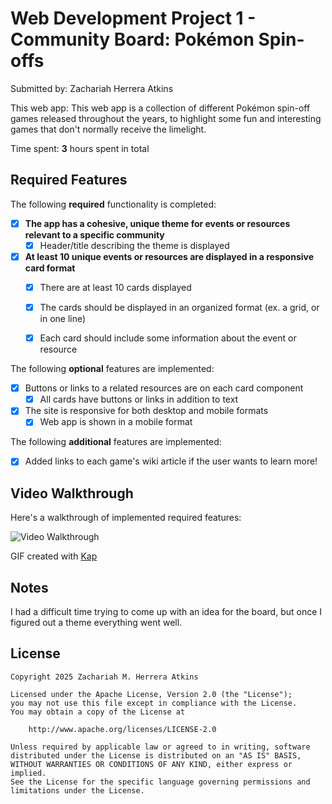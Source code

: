 # Web Development Project 1 - Community Board: Pokémon Spin-offs

Submitted by: Zachariah Herrera Atkins

This web app: This web app is a collection of different Pokémon spin-off games released throughout the years, to highlight some fun and interesting games that don't normally receive the limelight.

Time spent: **3** hours spent in total

## Required Features

The following **required** functionality is completed:

- [x] **The app has a cohesive, unique theme for events or resources relevant to a specific community**
  - [x] Header/title describing the theme is displayed
- [x] **At least 10 unique events or resources are displayed in a responsive card format**
  - [x] There are at least 10 cards displayed 
  - [x] The cards should be displayed in an organized format (ex. a grid, or in one line)
  - [x] Each card should include some information about the event or resource


The following **optional** features are implemented:

- [x] Buttons or links to a related resources are on each card component
  - [x] All cards have buttons or links in addition to text
- [x] The site is responsive for both desktop and mobile formats
  - [x] Web app is shown in a mobile format

The following **additional** features are implemented:

* [x] Added links to each game's wiki article if the user wants to learn more!

## Video Walkthrough

Here's a walkthrough of implemented required features:

<img src='./WebappDemo.gif' title='Video Walkthrough' width='' alt='Video Walkthrough' />

GIF created with [Kap](https://getkap.co/)

## Notes

I had a difficult time trying to come up with an idea for the board, but once I figured out a theme everything went well.

## License

    Copyright 2025 Zachariah M. Herrera Atkins

    Licensed under the Apache License, Version 2.0 (the "License");
    you may not use this file except in compliance with the License.
    You may obtain a copy of the License at

        http://www.apache.org/licenses/LICENSE-2.0

    Unless required by applicable law or agreed to in writing, software
    distributed under the License is distributed on an "AS IS" BASIS,
    WITHOUT WARRANTIES OR CONDITIONS OF ANY KIND, either express or implied.
    See the License for the specific language governing permissions and
    limitations under the License.